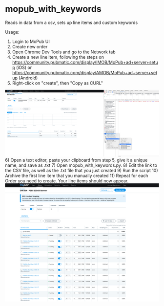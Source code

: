 # mopub_with_keywords
Reads in data from a csv, sets up line items and custom keywords

Usage:
1) Login to MoPub UI
2) Create new order
3) Open Chrome Dev Tools and go to the Network tab
4) Create a new line item, following the steps on https://community.pubmatic.com/display/IMOB/MoPub+ad+server+setup (iOS) or https://community.pubmatic.com/display/AMOB/MoPub+ad+server+setup (Android)
5) Right-click on "create", then "Copy as CURL"

![Copy as CURL](https://github.com/erygh/mopub_with_keywords/blob/main/images/copy_as_curl.png)
6) Open a text editor, paste your clipboard from step 5, give it a unique name, and save as .txt
7) Open mopub_with_keywords.py.
8) Edit the link to the CSV file, as well as the .txt file that you just created
9) Run the script
10) Archive the first line item that you manually created
11) Repeat for each Order you need to create. Your line items should now appear.
![Line items now appear](https://github.com/erygh/mopub_with_keywords/blob/main/images/final.png)


